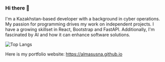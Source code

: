 <h3>  Hi there 👋 </h3>

I'm a Kazakhstan-based developer with a background in cyber operations.  My passion for programming drives my work on independent projects. I have a growing skillset in React, Bootstrap and FastAPI. Additionally, I'm fascinated by AI and how it can enhance software solutions.

<!--[![Almas' GitHub stats](https://github-readme-stats.vercel.app/api?username=almasusna)](https://github.com/anuraghazra/github-readme-stats) -->
![Top Langs](https://github-readme-stats.vercel.app/api/top-langs/?username=almasusna&layout=compact)

Here is my portfolio website: https://almasusna.github.io
